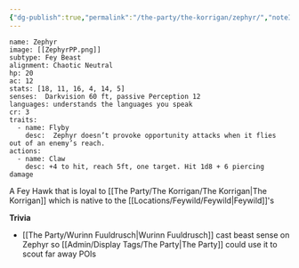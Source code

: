 ```yaml
---
{"dg-publish":true,"permalink":"/the-party/the-korrigan/zephyr/","noteIcon":""}
---
```



```statblock
name: Zephyr
image: [[ZephyrPP.png]]
subtype: Fey Beast
alignment: Chaotic Neutral
hp: 20
ac: 12
stats: [18, 11, 16, 4, 14, 5]
senses:  Darkvision 60 ft, passive Perception 12
languages: understands the languages you speak
cr: 3
traits:
  - name: Flyby
    desc:  Zephyr doesn’t provoke opportunity attacks when it flies out of an enemy’s reach.
actions:
  - name: Claw
    desc: +4 to hit, reach 5ft, one target. Hit 1d8 + 6 piercing damage
```

A Fey Hawk that is loyal to [[The Party/The Korrigan/The Korrigan\|The Korrigan]] which is native to the [[Locations/Feywild/Feywild\|Feywild]]'s

**Trivia**
- [[The Party/Wurinn Fuuldrusch\|Wurinn Fuuldrusch]] cast beast sense on Zephyr so [[Admin/Display Tags/The Party\|The Party]] could use it to scout far away POIs